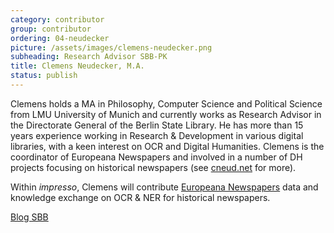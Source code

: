```yaml
---
category: contributor
group: contributor
ordering: 04-neudecker
picture: /assets/images/clemens-neudecker.png
subheading: Research Advisor SBB-PK
title: Clemens Neudecker, M.A.
status: publish
---
```


Clemens holds a MA in Philosophy, Computer Science and Political Science from LMU University of Munich and currently works as Research Advisor in the Directorate General of the Berlin State Library. He has more than 15 years experience working in Research & Development in various digital libraries, with a keen interest on OCR and Digital Humanities. Clemens is the coordinator of Europeana Newspapers and involved in a number of DH projects focusing on historical newspapers (see [cneud.net](https://cneud.net/) for more).

Within *impresso*, Clemens will contribute [Europeana Newspapers](http://www.europeana-newspapers.eu/) data and knowledge exchange on OCR & NER for historical newspapers.

[Blog SBB](http://blog.sbb.berlin/author/cn/)
